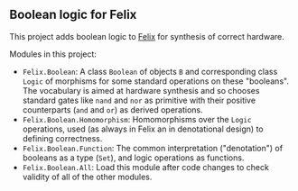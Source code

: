 ## Boolean logic for Felix

This project adds boolean logic to [Felix](https://github.com/conal/felix) for synthesis of correct hardware.

Modules in this project:

*   `Felix.Boolean`: A class `Boolean` of objects `B` and corresponding class `Logic` of morphisms for some standard operations on these "booleans".
    The vocabulary is aimed at hardware synthesis and so chooses standard gates like `nand` and `nor` as primitive with their positive counterparts (`and` and `or`) as derived operations.
*   `Felix.Boolean.Homomorphism`: Homomorphisms over the `Logic` operations, used (as always in Felix an in denotational design) to defining correctness.
*   `Felix.Boolean.Function`: The common interpretation ("denotation") of booleans as a type (`Set`), and logic operations as functions.
*   `Felix.Boolean.All`: Load this module after code changes to check validity of all of the other modules.
